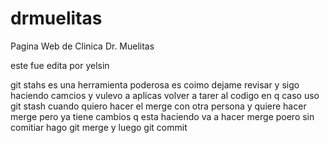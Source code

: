 # drmuelitas
Pagina Web de Clinica Dr. Muelitas

este fue edita por yelsin

git stahs es una herramienta poderosa 
es coimo dejame revisar y sigo haciendo camcios y vulevo a  aplicas volver a tarer al codigo
en q caso uso git stash 
cuando quiero hacer el merge con otra persona  y quiere hacer merge pero ya tiene  cambios q esta haciendo va a hacer merge poero sin comitiar 
hago git merge y luego git commit